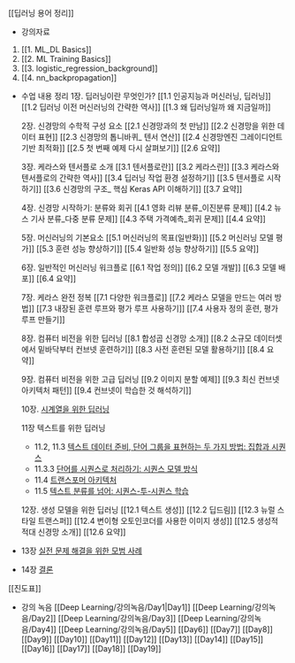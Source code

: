 [[딥러닝 용어 정리]]

- 강의자료
1. [[1. ML_DL Basics]]
2. [[2. ML Training Basics]]
3. [[3. logistic_regression_background]]
4. [[4. nn_backpropagation]]

- 수업 내용 정리
	1장. 딥러닝이란 무엇인가?
	[[1.1 인공지능과 머신러닝, 딥러닝]]
	[[1.2 딥러닝 이전 머신러닝의 간략한 역사]]
	[[1.3 왜 딥러닝일까 왜 지금일까]]
	
	2장. 신경망의 수학적 구성 요소
	[[2.1 신경망과의 첫 만남]]
	[[2.2 신경망을 위한 데이터 표현]]
	[[2.3 신경망의 톱니바퀴_ 텐서 연산]]
	[[2.4 신경망엔진 그레이디언트 기반 최적화]]
	[[2.5 첫 번째 예제 다시 살펴보기]]
	[[2.6 요약]]
	
	3장. 케라스와 텐서플로 소개
	[[3.1 텐서플로란]]
	[[3.2 케라스란]]
	[[3.3 케라스와 텐서플로의 간략한 역사]]
	[[3.4 딥러닝 작업 환경 설정하기]]
	[[3.5 텐서플로 시작하기]]
	[[3.6 신경망의 구조_ 핵심 Keras API 이해하기]]
	[[3.7 요약]]
	
	4장. 신경망 시작하기: 분류와 회귀
	[[4.1 영화 리뷰 분류_이진분류 문제]]
	[[4.2 뉴스 기사 분류_다중 분류 문제]]
	[[4.3 주택 가격예측_회귀 문제]]
	[[4.4 요약]]
	
	5장. 머신러닝의 기본요소
	[[5.1 머신러닝의 목표(일반화)]]
	[[5.2 머신러닝 모델 평가]]
	[[5.3 훈련 성능 향상하기]]
	[[5.4 일반화 성능 향상하기]]
	[[5.5 요약]]
	
	6장. 일반적인 머신러닝 워크플로
	[[6.1 작업 정의]]
	[[6.2 모델 개발]]
	[[6.3 모델 배포]]
	[[6.4 요약]]
	
	7장. 케라스 완전 정복
	[[7.1 다양한 워크플로]]
	[[7.2 케라스 모델을 만드는 여러 방법]]
	[[7.3 내장된 훈련 루프와 평가 루프 사용하기]]
	[[7.4 사용자 정의 훈련, 평가 루프 만들기]]
	
	8장. 컴퓨터 비전을 위한 딥러닝
	[[8.1 합성곱 신경망 소개]]
	[[8.2 소규모 데이터셋에서 밑바닥부터 컨브넷 훈련하기]]
	[[8.3 사전 훈련된 모델 활용하기]]
	[[8.4 요약]]

	9장. 컴퓨터 비전을 위한 고급 딥러닝
    [[9.2 이미지 분할 예제]]
    [[9.3 최신 컨브넷 아키텍처 패턴]]
    [[9.4 컨브넷이 학습한 것 해석하기]]

	10장. [시계열을 위한 딥러닝](https://github.com/rickiepark/deep-learning-with-python-2nd/blob/main/chapter10_dl-for-timeseries.ipynb)
	
	11장 텍스트를 위한 딥러닝
    - 11.2, 11.3 [텍스트 데이터 준비, 단어 그룹을 표현하는 두 가지 방법: 집합과 시퀀스](https://github.com/rickiepark/deep-learning-with-python-2nd/blob/main/chapter11_part01_introduction.ipynb)
    - 11.3.3 [단어를 시퀀스로 처리하기: 시퀀스 모델 방식](https://github.com/rickiepark/deep-learning-with-python-2nd/blob/main/chapter11_part02_sequence-models.ipynb)
    - 11.4 [트랜스포머 아키텍처](https://github.com/rickiepark/deep-learning-with-python-2nd/blob/main/chapter11_part03_transformer.ipynb)
    - 11.5 [텍스트 분류를 넘어: 시퀀스-투-시퀀스 학습](https://github.com/rickiepark/deep-learning-with-python-2nd/blob/main/chapter11_part04_sequence-to-sequence-learning.ipynb)

	12장. 생성 모델을 위한 딥러닝
	[[12.1 텍스트 생성]]
    [[12.2 딥드림]]
    [[12.3 뉴럴 스타일 트랜스퍼]]
	[[12.4 변이형 오토인코더를 사용한 이미지 생성]]
	[[12.5 생성적 적대 신경망 소개]]
	[[12.6 요약]]
	
- 13장 [실전 문제 해결을 위한 모범 사례](https://github.com/rickiepark/deep-learning-with-python-2nd/blob/main/chapter13_best-practices-for-the-real-world.ipynb)
- 14장 [결론](https://github.com/rickiepark/deep-learning-with-python-2nd/blob/main/chapter14_conclusions.ipynb)
	








[[진도표]]


- 강의 녹음
	[[Deep Learning/강의녹음/Day1|Day1]]
	[[Deep Learning/강의녹음/Day2]]
	[[Deep Learning/강의녹음/Day3]]
	[[Deep Learning/강의녹음/Day4]]
	[[Deep Learning/강의녹음/Day5]]
	[[Day6]]
	[[Day7]]
	[[Day8]]
	[[Day9]]
	[[Day10]]
	[[Day11]]
	[[Day12]]
	[[Day13]]
	[[Day14]]
	[[Day15]]
	[[Day16]]
	[[Day17]]
	[[Day18]]
	[[Day19]]
	




